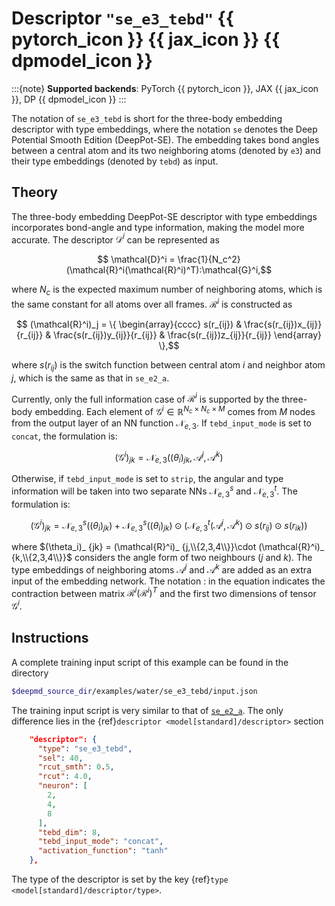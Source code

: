 # Descriptor `"se_e3_tebd"` {{ pytorch_icon }} {{ jax_icon }} {{ dpmodel_icon }}

:::{note}
**Supported backends**: PyTorch {{ pytorch_icon }}, JAX {{ jax_icon }}, DP {{ dpmodel_icon }}
:::

The notation of `se_e3_tebd` is short for the three-body embedding descriptor with type embeddings, where the notation `se` denotes the Deep Potential Smooth Edition (DeepPot-SE).
The embedding takes bond angles between a central atom and its two neighboring atoms (denoted by `e3`) and their type embeddings (denoted by `tebd`) as input.

## Theory

The three-body embedding DeepPot-SE descriptor with type embeddings incorporates bond-angle and type information, making the model more accurate. The descriptor $\mathcal{D}^i$ can be represented as

```math
    \mathcal{D}^i = \frac{1}{N_c^2}(\mathcal{R}^i(\mathcal{R}^i)^T):\mathcal{G}^i,
```

where
$N_c$ is the expected maximum number of neighboring atoms, which is the same constant for all atoms over all frames.
$\mathcal{R}^i$ is constructed as

```math
    (\mathcal{R}^i)_j =
    \{
    \begin{array}{cccc}
    s(r_{ij}) & \frac{s(r_{ij})x_{ij}}{r_{ij}} & \frac{s(r_{ij})y_{ij}}{r_{ij}} & \frac{s(r_{ij})z_{ij}}{r_{ij}}
    \end{array}
    \},
```

where $s(r_{ij})$ is the switch function between central atom $i$ and neighbor atom $j$, which is the same as that in `se_e2_a`.

Currently, only the full information case of $\mathcal{R}^i$ is supported by the three-body embedding.
Each element of $\mathcal{G}^i \in \mathbb{R}^{N_c \times N_c \times M}$ comes from $M$ nodes from the output layer of an NN function $\mathcal{N}_{e,3}$.
If `tebd_input_mode` is set to `concat`, the formulation is:

```math
    (\mathcal{G}^i)_{jk}=\mathcal{N}_{e,3}((\theta_i)_{jk}, \mathcal{A}^j, \mathcal{A}^k)
```

Otherwise, if `tebd_input_mode` is set to `strip`, the angular and type information will be taken into two separate NNs $\mathcal{N}_{e,3}^{s}$ and $\mathcal{N}_{e,3}^{t}$. The formulation is:

```math
    (\mathcal{G}^i)_{jk}=\mathcal{N}_{e,3}^{s}((\theta_i)_{jk}) + \mathcal{N}_{e,3}^{s}((\theta_i)_{jk}) \odot ( \mathcal{N}_{e,3}^{t}(\mathcal{A}^j, \mathcal{A}^k) \odot s(r_{ij}) \odot s(r_{ik}))
```

where $(\theta_i)_ {jk} = (\mathcal{R}^i)_ {j,\\{2,3,4\\}}\cdot (\mathcal{R}^i)_ {k,\\{2,3,4\\}}$ considers the angle form of two neighbours ($j$ and $k$).
The type embeddings of neighboring atoms $\mathcal{A}^j$ and $\mathcal{A}^k$ are added as an extra input of the embedding network.
The notation $:$ in the equation indicates the contraction between matrix $\mathcal{R}^i(\mathcal{R}^i)^T$ and the first two dimensions of tensor $\mathcal{G}^i$.

## Instructions

A complete training input script of this example can be found in the directory

```bash
$deepmd_source_dir/examples/water/se_e3_tebd/input.json
```

The training input script is very similar to that of [`se_e2_a`](train-se-e2-a.md). The only difference lies in the {ref}`descriptor <model[standard]/descriptor>` section

```json
	"descriptor": {
      "type": "se_e3_tebd",
      "sel": 40,
      "rcut_smth": 0.5,
      "rcut": 4.0,
      "neuron": [
        2,
        4,
        8
      ],
      "tebd_dim": 8,
      "tebd_input_mode": "concat",
      "activation_function": "tanh"
	},
```

The type of the descriptor is set by the key {ref}`type <model[standard]/descriptor/type>`.

